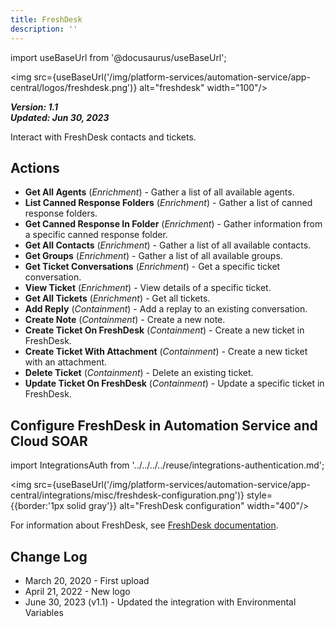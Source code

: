 ```yaml
---
title: FreshDesk
description: ''
---
```

import useBaseUrl from '@docusaurus/useBaseUrl';

<img src={useBaseUrl('/img/platform-services/automation-service/app-central/logos/freshdesk.png')} alt="freshdesk" width="100"/>

***Version: 1.1  
Updated: Jun 30, 2023***

Interact with FreshDesk contacts and tickets.

## Actions

* **Get All Agents** (*Enrichment*) - Gather a list of all available agents.
* **List Canned Response Folders** (*Enrichment*) - Gather a list of canned response folders.
* **Get Canned Response In Folder** (*Enrichment*) - Gather information from a specific canned response folder.
* **Get All Contacts** (*Enrichment*) - Gather a list of all available contacts.
* **Get Groups** (*Enrichment*) - Gather a list of all available groups.
* **Get Ticket Conversations** (*Enrichment*) - Get a specific ticket conversation.
* **View Ticket** (*Enrichment*) - View details of a specific ticket.
* **Get All Tickets** (*Enrichment*) - Get all tickets.
* **Add Reply** (*Containment*) - Add a replay to an existing conversation.
* **Create Note** (*Containment*) - Create a new note.
* **Create Ticket On FreshDesk** (*Containment*) - Create a new ticket in FreshDesk.
* **Create Ticket With Attachment** (*Containment*) - Create a new ticket with an attachment.
* **Delete Ticket** (*Containment*) - Delete an existing ticket.
* **Update Ticket On FreshDesk** (*Containment*) - Update a specific ticket in FreshDesk.

## Configure FreshDesk in Automation Service and Cloud SOAR

import IntegrationsAuth from '../../../../reuse/integrations-authentication.md';

<IntegrationsAuth/>

<img src={useBaseUrl('/img/platform-services/automation-service/app-central/integrations/misc/freshdesk-configuration.png')} style={{border:'1px solid gray'}} alt="FreshDesk configuration" width="400"/>

For information about FreshDesk, see [FreshDesk documentation](https://developers.freshdesk.com/).

## Change Log

* March 20, 2020 - First upload
* April 21, 2022 - New logo
* June 30, 2023 (v1.1) - Updated the integration with Environmental Variables
